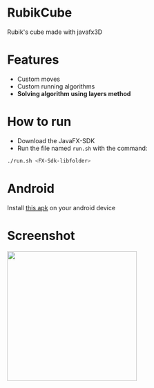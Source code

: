 # RubikCube
Rubik's cube made with javafx3D
# Features
* Custom moves
* Custom running algorithms
* **Solving algorithm using layers method**
# How to run
* Download the JavaFX-SDK
* Run the file named `run.sh` with the command:
```bash
./run.sh <FX-Sdk-libfolder>
```
# Android
Install [this apk](https://github.com/OrangoMango/RubikCube/raw/main/rubikcube.apk) on your android device
# Screenshot
<img src="https://user-images.githubusercontent.com/61402409/190895360-59b3c034-950f-4c94-be1a-8c1e5c952495.png" width=300 />
